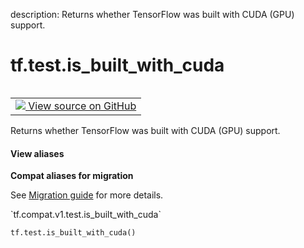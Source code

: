description: Returns whether TensorFlow was built with CUDA (GPU) support.

<div itemscope itemtype="http://developers.google.com/ReferenceObject">
<meta itemprop="name" content="tf.test.is_built_with_cuda" />
<meta itemprop="path" content="Stable" />
</div>

# tf.test.is_built_with_cuda

<!-- Insert buttons and diff -->

<table class="tfo-notebook-buttons tfo-api nocontent" align="left">
<td>
  <a target="_blank" href="https://github.com/tensorflow/tensorflow/blob/r2.3/tensorflow/python/platform/test.py#L87-L90">
    <img src="https://www.tensorflow.org/images/GitHub-Mark-32px.png" />
    View source on GitHub
  </a>
</td>
</table>



Returns whether TensorFlow was built with CUDA (GPU) support.

<section class="expandable">
  <h4 class="showalways">View aliases</h4>
  <p>
<b>Compat aliases for migration</b>
<p>See
<a href="https://www.tensorflow.org/guide/migrate">Migration guide</a> for
more details.</p>
<p>`tf.compat.v1.test.is_built_with_cuda`</p>
</p>
</section>

<pre class="devsite-click-to-copy prettyprint lang-py tfo-signature-link">
<code>tf.test.is_built_with_cuda()
</code></pre>



<!-- Placeholder for "Used in" -->
